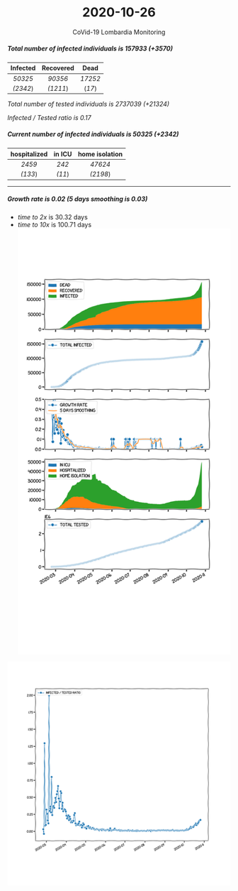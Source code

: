 <div align='center'>

# 2020-10-26
CoVid-19 Lombardia Monitoring
</div>

##### Total number of infected individuals is 157933 (+3570)
Infected | Recovered | Dead
:---: | :---: | :---:
*50325* | *90356* | *17252*
*(2342*) | *(1211*) | (*17*)

*Total number of tested individuals is 2737039 (+21324)*

*Infected / Tested ratio is 0.17*
##### Current number of infected individuals is 50325 (+2342)
hospitalized | in ICU | home isolation
:---: | :---: | :---:
*2459* |*242* |*47624*
*(133*) |*(11*) |*(2198*)
***
##### Growth rate is 0.02 (5 days smoothing is 0.03)
- *time to 2x* is 30.32 days
- *time to 10x* is 100.71 days
![stats][stats]

![infected_normalized][infected_normalized]

[stats]: stats_Lombardia.png
[infected_normalized]: infected_normalized_Lombardia.png
